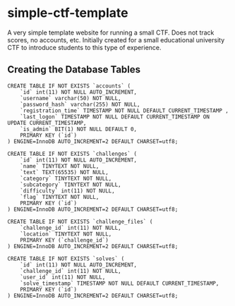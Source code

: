 # simple-ctf-template
A very simple template website for running a small CTF. Does not track scores, no accounts, etc. Initially created for a small educational university CTF to introduce students to this type of experience.

## Creating the Database Tables
```
CREATE TABLE IF NOT EXISTS `accounts` (
	`id` int(11) NOT NULL AUTO_INCREMENT,
  	`username` varchar(50) NOT NULL,
  	`password_hash` varchar(255) NOT NULL,
  	`registration_time` TIMESTAMP NOT NULL DEFAULT CURRENT_TIMESTAMP ,
	`last_logon` TIMESTAMP NOT NULL DEFAULT CURRENT_TIMESTAMP ON UPDATE CURRENT_TIMESTAMP,
	`is_admin` BIT(1) NOT NULL DEFAULT 0,
    PRIMARY KEY (`id`)
) ENGINE=InnoDB AUTO_INCREMENT=2 DEFAULT CHARSET=utf8;

CREATE TABLE IF NOT EXISTS `challenges` (
	`id` int(11) NOT NULL AUTO_INCREMENT,
  	`name` TINYTEXT NOT NULL,
	`text` TEXT(65535) NOT NULL,
	`category` TINYTEXT NOT NULL,
	`subcategory` TINYTEXT NOT NULL,
	`difficulty` int(11) NOT NULL,
	`flag` TINYTEXT NOT NULL,
    PRIMARY KEY (`id`)
) ENGINE=InnoDB AUTO_INCREMENT=2 DEFAULT CHARSET=utf8;

CREATE TABLE IF NOT EXISTS `challenge_files` (
	`challenge_id` int(11) NOT NULL,
	`location` TINYTEXT NOT NULL,
    PRIMARY KEY (`challenge_id`)
) ENGINE=InnoDB AUTO_INCREMENT=2 DEFAULT CHARSET=utf8;

CREATE TABLE IF NOT EXISTS `solves` (
	`id` int(11) NOT NULL AUTO_INCREMENT,
	`challenge_id` int(11) NOT NULL,
	`user_id` int(11) NOT NULL,
	`solve_timestamp` TIMESTAMP NOT NULL DEFAULT CURRENT_TIMESTAMP,
    PRIMARY KEY (`id`)
) ENGINE=InnoDB AUTO_INCREMENT=2 DEFAULT CHARSET=utf8;
```
